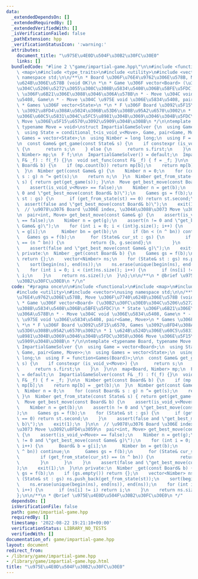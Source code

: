 ```yaml
---
data:
  _extendedDependsOn: []
  _extendedRequiredBy: []
  _extendedVerifiedWith: []
  _isVerificationFailed: false
  _pathExtension: hpp
  _verificationStatusIcon: ':warning:'
  attributes:
    document_title: "\u975E\u4E0D\u504F\u30B2\u30FC\u30E0"
    links: []
  bundledCode: "#line 2 \"game/impartial-game.hpp\"\n\n#include <functional>\n#include\
    \ <map>\n#include <type_traits>\n#include <utility>\n#include <vector>\nusing\
    \ namespace std;\n\n/**\n * Board \u306F\u76E4\u9762\u306E\u578B, Move \u306F\u7740\
    \u624B\u306E\u578B (void OK)\n *\n * Game \u306F vector<Board> (\u30B2\u30FC\u30E0\
    \u304C\u5206\u5272\u3055\u308C\u308B\u5834\u5408\u306B\u5BFE\u5FDC)\n * State\
    \ \u306F\u6B21\u306E\u3088\u3046\u306A\u578B\n * - Move \u304C void \u306E\u5834\
    \u5408, Game\n * - Move \u304C \u975E void \u306E\u5834\u5408, pair<Game, Move>\n\
    \ * Games \u306F vector<State>\n *\n * F \u306F Board \u3092\u5F15\u6570, Games\
    \ \u3092\u8FD4\u308A\u5024\u306B\u53D6\u308B\u95A2\u6570\u3002\n * 1 \u624B\u524D\
    \u306E\u60C5\u5831\u304C\u5FC5\u8981\u304B\u3069\u3046\u304B\u5FDC\u3058\u3066\
    \ Move \u306E\u5F15\u6570\u3092\u5909\u3048\u308B\n */\n\ntemplate <typename Board,\
    \ typename Move = void>\nstruct ImpartialGameSolver {\n  using Game = vector<Board>;\n\
    \  using State = conditional_t<is_void_v<Move>, Game, pair<Game, Move>>;\n  using\
    \ Games = vector<State>;\n  using Nimber = long long;\n  using F = function<Games(Board)>;\n\
    \n  const Game& get_game(const State& s) {\n    if constexpr (is_void_v<Move>)\
    \ {\n      return s;\n    } else {\n      return s.first;\n    }\n  }\n\n  map<Board,\
    \ Nimber> mp;\n  F f;\n\n  ImpartialGameSolver() = default;\n  ImpartialGameSolver(const\
    \ F& _f) : f(_f) {}\n  void set_func(const F& _f) { f = _f; }\n\n  Nimber get(const\
    \ Board& b) {\n    if (mp.count(b)) return mp[b];\n    return mp[b] = _get(b);\n\
    \  }\n  Nimber get(const Game& g) {\n    Nimber n = 0;\n    for (const Board&\
    \ s : g) n ^= get(s);\n    return n;\n  }\n  Nimber get_from_state(const State&\
    \ s) { return get(get_game(s)); }\n\n  Move get_best_move(const Board& b) {\n\
    \    assert(is_void_v<Move> == false);\n    Nimber n = get(b);\n    assert(n !=\
    \ 0 and \"get_best_move(const Board& b)\");\n    Games gs = f(b);\n    for (State&\
    \ st : gs) {\n      if (get_from_state(st) == 0) return st.second;\n    }\n  \
    \  assert(false and \"get_best_move(const Board& b)\");\n    exit(1);\n  }\n\n\
    \  // \u9078\u3076 Board \u306E index, \u304A\u3088\u3073 Move \u3092\u8FD4\u3059\
    \n  pair<int, Move> get_best_move(const Game& g) {\n    assert(is_void_v<Move>\
    \ == false);\n    Nimber n = get(g);\n    assert(n != 0 and \"get_best_move(const\
    \ Game& g)\");\n    for (int i = 0; i < (int)g.size(); i++) {\n      Board& b\
    \ = g[i];\n      Nimber bn = get(b);\n      if (bn < (n ^ bn)) continue;\n   \
    \   Games gs = f(b);\n      for (State& cur_st : gs) {\n        if (get_from_state(cur_st)\
    \ == (n ^ bn)) {\n          return {b, g.second};\n        }\n      }\n    }\n\
    \    assert(false and \"get_best_move(const Game& g)\");\n    exit(1);\n  }\n\n\
    \ private:\n  Nimber _get(const Board& b) {\n    Games gs = f(b);\n    if (gs.empty())\
    \ return {};\n    vector<Nimber> ns;\n    for (State& st : gs) ns.push_back(get_from_state(st));\n\
    \    sort(begin(ns), end(ns));\n    ns.erase(unique(begin(ns), end(ns)), end(ns));\n\
    \    for (int i = 0; i < (int)ns.size(); i++) {\n      if (ns[i] != i) return\
    \ i;\n    }\n    return ns.size();\n  }\n};\n\n/**\n * @brief \u975E\u4E0D\u504F\
    \u30B2\u30FC\u30E0\n */\n"
  code: "#pragma once\n\n#include <functional>\n#include <map>\n#include <type_traits>\n\
    #include <utility>\n#include <vector>\nusing namespace std;\n\n/**\n * Board \u306F\
    \u76E4\u9762\u306E\u578B, Move \u306F\u7740\u624B\u306E\u578B (void OK)\n *\n\
    \ * Game \u306F vector<Board> (\u30B2\u30FC\u30E0\u304C\u5206\u5272\u3055\u308C\
    \u308B\u5834\u5408\u306B\u5BFE\u5FDC)\n * State \u306F\u6B21\u306E\u3088\u3046\
    \u306A\u578B\n * - Move \u304C void \u306E\u5834\u5408, Game\n * - Move \u304C\
    \ \u975E void \u306E\u5834\u5408, pair<Game, Move>\n * Games \u306F vector<State>\n\
    \ *\n * F \u306F Board \u3092\u5F15\u6570, Games \u3092\u8FD4\u308A\u5024\u306B\
    \u53D6\u308B\u95A2\u6570\u3002\n * 1 \u624B\u524D\u306E\u60C5\u5831\u304C\u5FC5\
    \u8981\u304B\u3069\u3046\u304B\u5FDC\u3058\u3066 Move \u306E\u5F15\u6570\u3092\
    \u5909\u3048\u308B\n */\n\ntemplate <typename Board, typename Move = void>\nstruct\
    \ ImpartialGameSolver {\n  using Game = vector<Board>;\n  using State = conditional_t<is_void_v<Move>,\
    \ Game, pair<Game, Move>>;\n  using Games = vector<State>;\n  using Nimber = long\
    \ long;\n  using F = function<Games(Board)>;\n\n  const Game& get_game(const State&\
    \ s) {\n    if constexpr (is_void_v<Move>) {\n      return s;\n    } else {\n\
    \      return s.first;\n    }\n  }\n\n  map<Board, Nimber> mp;\n  F f;\n\n  ImpartialGameSolver()\
    \ = default;\n  ImpartialGameSolver(const F& _f) : f(_f) {}\n  void set_func(const\
    \ F& _f) { f = _f; }\n\n  Nimber get(const Board& b) {\n    if (mp.count(b)) return\
    \ mp[b];\n    return mp[b] = _get(b);\n  }\n  Nimber get(const Game& g) {\n  \
    \  Nimber n = 0;\n    for (const Board& s : g) n ^= get(s);\n    return n;\n \
    \ }\n  Nimber get_from_state(const State& s) { return get(get_game(s)); }\n\n\
    \  Move get_best_move(const Board& b) {\n    assert(is_void_v<Move> == false);\n\
    \    Nimber n = get(b);\n    assert(n != 0 and \"get_best_move(const Board& b)\"\
    );\n    Games gs = f(b);\n    for (State& st : gs) {\n      if (get_from_state(st)\
    \ == 0) return st.second;\n    }\n    assert(false and \"get_best_move(const Board&\
    \ b)\");\n    exit(1);\n  }\n\n  // \u9078\u3076 Board \u306E index, \u304A\u3088\
    \u3073 Move \u3092\u8FD4\u3059\n  pair<int, Move> get_best_move(const Game& g)\
    \ {\n    assert(is_void_v<Move> == false);\n    Nimber n = get(g);\n    assert(n\
    \ != 0 and \"get_best_move(const Game& g)\");\n    for (int i = 0; i < (int)g.size();\
    \ i++) {\n      Board& b = g[i];\n      Nimber bn = get(b);\n      if (bn < (n\
    \ ^ bn)) continue;\n      Games gs = f(b);\n      for (State& cur_st : gs) {\n\
    \        if (get_from_state(cur_st) == (n ^ bn)) {\n          return {b, g.second};\n\
    \        }\n      }\n    }\n    assert(false and \"get_best_move(const Game& g)\"\
    );\n    exit(1);\n  }\n\n private:\n  Nimber _get(const Board& b) {\n    Games\
    \ gs = f(b);\n    if (gs.empty()) return {};\n    vector<Nimber> ns;\n    for\
    \ (State& st : gs) ns.push_back(get_from_state(st));\n    sort(begin(ns), end(ns));\n\
    \    ns.erase(unique(begin(ns), end(ns)), end(ns));\n    for (int i = 0; i < (int)ns.size();\
    \ i++) {\n      if (ns[i] != i) return i;\n    }\n    return ns.size();\n  }\n\
    };\n\n/**\n * @brief \u975E\u4E0D\u504F\u30B2\u30FC\u30E0\n */"
  dependsOn: []
  isVerificationFile: false
  path: game/impartial-game.hpp
  requiredBy: []
  timestamp: '2022-08-22 19:21:10+09:00'
  verificationStatus: LIBRARY_NO_TESTS
  verifiedWith: []
documentation_of: game/impartial-game.hpp
layout: document
redirect_from:
- /library/game/impartial-game.hpp
- /library/game/impartial-game.hpp.html
title: "\u975E\u4E0D\u504F\u30B2\u30FC\u30E0"
---
```

